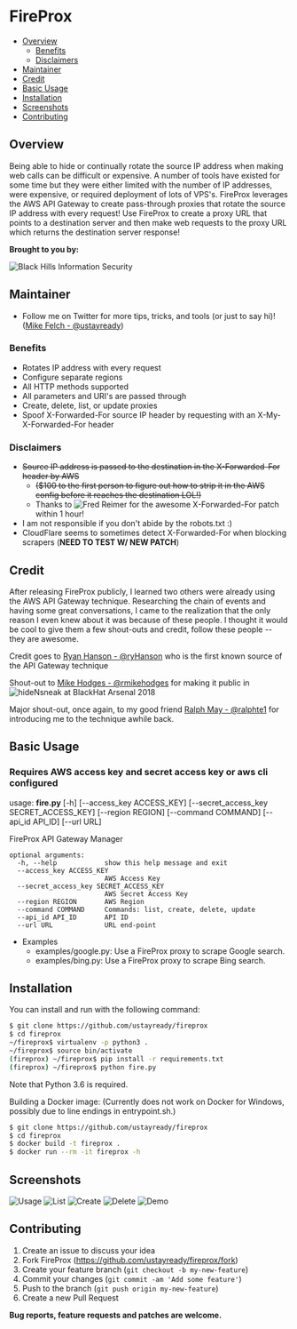 FireProx
==================
- [Overview](#overview)
	- [Benefits](#benefits)
	- [Disclaimers](#disclaimers)
- [Maintainer](#maintainer)
- [Credit](#credit)
- [Basic Usage](#basic-usage)
- [Installation](#installation)
- [Screenshots](#screenshots)
- [Contributing](#contributing)

## Overview ##
Being able to hide or continually rotate the source IP address when making web calls can be difficult or expensive. A number of tools have existed for some time but they were either limited with the number of IP addresses, were expensive, or required deployment of lots of VPS's. FireProx leverages the AWS API Gateway to create pass-through proxies that rotate the source IP address with every request! Use FireProx to create a proxy URL that points to a destination server and then make web requests to the proxy URL which returns the destination server response!

**Brought to you by:**

![Black Hills Information Security](https://www.blackhillsinfosec.com/wp-content/uploads/2016/03/BHIS-logo-L-300x300.png "Black Hills Information Security")

## Maintainer
- Follow me on Twitter for more tips, tricks, and tools (or just to say hi)! ([Mike Felch - @ustayready](https://twitter.com/ustayready)) 

### Benefits ##

 * Rotates IP address with every request
 * Configure separate regions
 * All HTTP methods supported
 * All parameters and URI's are passed through
 * Create, delete, list, or update proxies
 * Spoof X-Forwarded-For source IP header by requesting with an X-My-X-Forwarded-For header
 
 
### Disclaimers ##
 * ~~Source IP address is passed to the destination in the X-Forwarded-For header by AWS~~
   * ~~($100 to the first person to figure out how to strip it in the AWS config before it reaches the destination LOL!)~~
   * Thanks to ![Fred Reimer](https://github.com/freimer) for the awesome X-Forwarded-For patch within 1 hour!
 * I am not responsible if you don't abide by the robots.txt :)
 * CloudFlare seems to sometimes detect X-Forwarded-For when blocking scrapers (**NEED TO TEST W/ NEW PATCH**)
 
## Credit ##
After releasing FireProx publicly, I learned two others were already using the AWS API Gateway technique. Researching the chain of events and having some great conversations, I came to the realization that the only reason I even knew about it was because of these people. I thought it would be cool to give them a few shout-outs and credit, follow these people -- they are awesome. 

Credit goes to [Ryan Hanson - @ryHanson](https://twitter.com/ryHanson) who is the first known source of the API Gateway technique

Shout-out to [Mike Hodges - @rmikehodges](https://twitter.com/rmikehodges) for making it public in ![hideNsneak](https://github.com/rmikehodges/hideNsneak) at BlackHat Arsenal 2018

Major shout-out, once again, to my good friend [Ralph May - @ralphte1](https://twitter.com/ralphte1) for introducing me to the technique awhile back.

## Basic Usage ##
### Requires AWS access key and secret access key or aws cli configured
usage: **fire.py** [-h] [--access_key ACCESS_KEY]
               [--secret_access_key SECRET_ACCESS_KEY] [--region REGION]
               [--command COMMAND] [--api_id API_ID] [--url URL]

FireProx API Gateway Manager
```
optional arguments:
  -h, --help            show this help message and exit
  --access_key ACCESS_KEY
                        AWS Access Key
  --secret_access_key SECRET_ACCESS_KEY
                        AWS Secret Access Key
  --region REGION       AWS Region
  --command COMMAND     Commands: list, create, delete, update
  --api_id API_ID       API ID
  --url URL             URL end-point
```

* Examples
	* examples/google.py: Use a FireProx proxy to scrape Google search.
	* examples/bing.py: Use a FireProx proxy to scrape Bing search.
         
## Installation ##
You can install and run with the following command:

```bash
$ git clone https://github.com/ustayready/fireprox
$ cd fireprox
~/fireprox$ virtualenv -p python3 .
~/fireprox$ source bin/activate
(fireprox) ~/fireprox$ pip install -r requirements.txt
(fireprox) ~/fireprox$ python fire.py
```

Note that Python 3.6 is required.

Building a Docker image: (Currently does not work on Docker for Windows, possibly due to line endings in entrypoint.sh.)
```bash
$ git clone https://github.com/ustayready/fireprox
$ cd fireprox
$ docker build -t fireprox .
$ docker run --rm -it fireprox -h
```

## Screenshots
![Usage](https://github.com/ustayready/fireprox/blob/master/screenshots/usage.png "usage")
![List](https://github.com/ustayready/fireprox/blob/master/screenshots/list.png "list")
![Create](https://github.com/ustayready/fireprox/blob/master/screenshots/create.png "create")
![Delete](https://github.com/ustayready/fireprox/blob/master/screenshots/delete.png "delete")
![Demo](https://github.com/ustayready/fireprox/blob/master/screenshots/demo.png "demo")

## Contributing

1. Create an issue to discuss your idea
2. Fork FireProx (https://github.com/ustayready/fireprox/fork)
3. Create your feature branch (`git checkout -b my-new-feature`)
4. Commit your changes (`git commit -am 'Add some feature'`)
5. Push to the branch (`git push origin my-new-feature`)
6. Create a new Pull Request

**Bug reports, feature requests and patches are welcome.**
